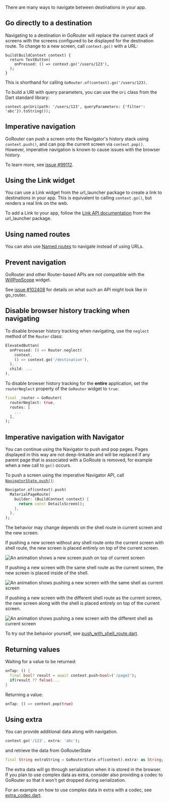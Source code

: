 There are many ways to navigate between destinations in your app.

## Go directly to a destination
Navigating to a destination in GoRouter will replace the current stack of screens with the screens configured to be displayed
for the destination route. To change to a new screen, call `context.go()` with a URL:

```
build(BuildContext context) {
  return TextButton(
    onPressed: () => context.go('/users/123'),
  );
}
```

This is shorthand for calling `GoRouter.of(context).go('/users/123)`.

To build a URI with query parameters, you can use the `Uri` class from the Dart standard library:

```
context.go(Uri(path: '/users/123', queryParameters: {'filter': 'abc'}).toString());
```

## Imperative navigation
GoRouter can push a screen onto the Navigator's history
stack using `context.push()`, and can pop the current screen via
`context.pop()`. However, imperative navigation is known to cause issues with
the browser history.

To learn more, see [issue
#99112](https://github.com/flutter/flutter/issues/99112).

## Using the Link widget
You can use a Link widget from the url_launcher package to create a link to destinations in
your app. This is equivalent to calling `context.go()`, but renders a real link
on the web.

To add a Link to your app, follow the [Link API
documentation](https://pub.dev/documentation/url_launcher/latest/link/Link-class.html)
from the url_launcher package.

## Using named routes
You can also use [Named routes] to navigate instead of using URLs.

## Prevent navigation
GoRouter and other Router-based APIs are not compatible with the
[WillPopScope](https://api.flutter.dev/flutter/widgets/WillPopScope-class.html)
widget.

See [issue #102408](https://github.com/flutter/flutter/issues/102408)
for details on what such an API might look like in go_router.

## Disable browser history tracking when navigating 

To disable browser history tracking when navigating, use the `neglect` method 
of the `Router` class:

```dart
ElevatedButton(
  onPressed: () => Router.neglect(
    context,
    () => context.go('/destination'),
  ),
  child: ...
),
```

To disable browser history tracking for the **entire** application, set the 
`routerNeglect` property of the `GoRouter` widget to `true`:
```dart
final _router = GoRouter(
  routerNeglect: true,
  routes: [
    ...
  ],
);
```

## Imperative navigation with Navigator
You can continue using the Navigator to push and pop pages. Pages displayed in
this way are not deep-linkable and will be replaced if any parent page that is
associated with a GoRoute is removed, for example when a new call to `go()`
occurs.

To push a screen using the imperative Navigator API, call
[`NavigatorState.push()`](https://api.flutter.dev/flutter/widgets/NavigatorState/push.html):

```dart
Navigator.of(context).push(
  MaterialPageRoute(
    builder: (BuildContext context) {
      return const DetailsScreen();
    },
  ),
);
```

The behavior may change depends on the shell route in current screen and the new screen.

If pushing a new screen without any shell route onto the current screen with shell route, the new
screen is placed entirely on top of the current screen.

![An animation shows a new screen push on top of current screen](https://flutter.github.io/assets-for-api-docs/assets/go_router/push_regular_route.gif)

If pushing a new screen with the same shell route as the current screen, the new
screen is placed inside of the shell.

![An animation shows pushing a new screen with the same shell as current screen](https://flutter.github.io/assets-for-api-docs/assets/go_router/push_same_shell.gif)

If pushing a new screen with the different shell route as the current screen, the new
screen along with the shell is placed entirely on top of the current screen.

![An animation shows pushing a new screen with the different shell as current screen](https://flutter.github.io/assets-for-api-docs/assets/go_router/push_different_shell.gif)

To try out the behavior yourself, see
[push_with_shell_route.dart](https://github.com/flutter/packages/blob/main/packages/go_router/example/lib/push_with_shell_route.dart).

## Returning values
Waiting for a value to be returned:

```dart
onTap: () {
  final bool? result = await context.push<bool>('/page2');
  if(result ?? false)...
}
```

Returning a value:

```dart
onTap: () => context.pop(true)
```

## Using extra
You can provide additional data along with navigation.

```dart
context.go('/123', extra: 'abc');
```

and retrieve the data from GoRouterState

```dart
final String extraString = GoRouterState.of(context).extra! as String;
```

The extra data will go through serialization when it is stored in the browser.
If you plan to use complex data as extra, consider also providing a codec
to GoRouter so that it won't get dropped during serialization.

For an example on how to use complex data in extra with a codec, see
[extra_codec.dart](https://github.com/flutter/packages/blob/main/packages/go_router/example/lib/extra_codec.dart).


[Named routes]: https://pub.dev/documentation/go_router/latest/topics/Named%20routes-topic.html
